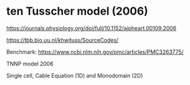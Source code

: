 # ten Tusscher model (2006)
https://journals.physiology.org/doi/full/10.1152/ajpheart.00109.2006

https://tbb.bio.uu.nl/khwjtuss/SourceCodes/

Benchmark: https://www.ncbi.nlm.nih.gov/pmc/articles/PMC3263775/


TNNP model 2006

Single cell, Cable Equation (1D) and Monodomain (2D)
